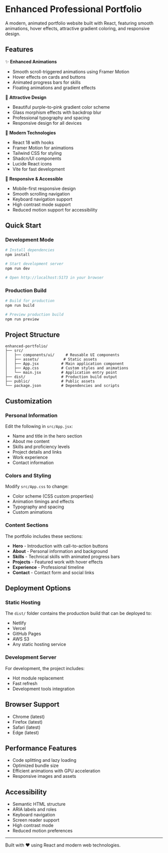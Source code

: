 # Enhanced Professional Portfolio

A modern, animated portfolio website built with React, featuring smooth animations, hover effects, attractive gradient coloring, and responsive design.

## Features

✨ **Enhanced Animations**
- Smooth scroll-triggered animations using Framer Motion
- Hover effects on cards and buttons
- Animated progress bars for skills
- Floating animations and gradient effects

🎨 **Attractive Design**
- Beautiful purple-to-pink gradient color scheme
- Glass morphism effects with backdrop blur
- Professional typography and spacing
- Responsive design for all devices

🚀 **Modern Technologies**
- React 18 with hooks
- Framer Motion for animations
- Tailwind CSS for styling
- Shadcn/UI components
- Lucide React icons
- Vite for fast development

📱 **Responsive & Accessible**
- Mobile-first responsive design
- Smooth scrolling navigation
- Keyboard navigation support
- High contrast mode support
- Reduced motion support for accessibility

## Quick Start

### Development Mode
```bash
# Install dependencies
npm install

# Start development server
npm run dev

# Open http://localhost:5173 in your browser
```

### Production Build
```bash
# Build for production
npm run build

# Preview production build
npm run preview
```

## Project Structure

```
enhanced-portfolio/
├── src/
│   ├── components/ui/     # Reusable UI components
│   ├── assets/           # Static assets
│   ├── App.jsx          # Main application component
│   ├── App.css          # Custom styles and animations
│   └── main.jsx         # Application entry point
├── dist/                # Production build output
├── public/              # Public assets
└── package.json         # Dependencies and scripts
```

## Customization

### Personal Information
Edit the following in `src/App.jsx`:
- Name and title in the hero section
- About me content
- Skills and proficiency levels
- Project details and links
- Work experience
- Contact information

### Colors and Styling
Modify `src/App.css` to change:
- Color scheme (CSS custom properties)
- Animation timings and effects
- Typography and spacing
- Custom animations

### Content Sections
The portfolio includes these sections:
- **Hero** - Introduction with call-to-action buttons
- **About** - Personal information and background
- **Skills** - Technical skills with animated progress bars
- **Projects** - Featured work with hover effects
- **Experience** - Professional timeline
- **Contact** - Contact form and social links

## Deployment Options

### Static Hosting
The `dist/` folder contains the production build that can be deployed to:
- Netlify
- Vercel
- GitHub Pages
- AWS S3
- Any static hosting service

### Development Server
For development, the project includes:
- Hot module replacement
- Fast refresh
- Development tools integration

## Browser Support

- Chrome (latest)
- Firefox (latest)
- Safari (latest)
- Edge (latest)

## Performance Features

- Code splitting and lazy loading
- Optimized bundle size
- Efficient animations with GPU acceleration
- Responsive images and assets

## Accessibility

- Semantic HTML structure
- ARIA labels and roles
- Keyboard navigation
- Screen reader support
- High contrast mode
- Reduced motion preferences

---

Built with ❤️ using React and modern web technologies.

